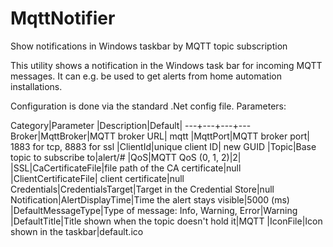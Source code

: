 # MqttNotifier
Show notifications in Windows taskbar by MQTT topic subscription

This utility shows a notification in the Windows task bar for incoming MQTT messages. 
It can e.g. be used to get alerts from home automation installations.

Configuration is done via the standard .Net config file. Parameters:

Category|Parameter |Description|Default|
---+---+---+---
Broker|MqttBroker|MQTT broker URL|  mqtt
|MqttPort|MQTT broker port|  1883 for tcp, 8883 for ssl
|ClientId|unique client ID| new GUID
|Topic|Base topic to subscribe to|alert/#
|QoS|MQTT QoS (0, 1, 2)|2|
|SSL|CaCertificateFile|file path of the CA certificate|null
|ClientCertificateFile| client certificate|null
Credentials|CredentialsTarget|Target in the Credential Store|null
Notification|AlertDisplayTime|Time the alert stays visible|5000 (ms)
|DefaultMessageType|Type of message: Info, Warning, Error|Warning
|DefaultTitle|Title shown when the topic doesn't hold it|MQTT
|IconFile|Icon shown in the taskbar|default.ico
